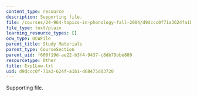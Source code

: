 ```yaml
---
content_type: resource
description: Supporting file.
file: /courses/24-964-topics-in-phonology-fall-2004/d9dccc0f71a3624fa1b1d68475d03720_Exp1Low.txt
file_type: text/plain
learning_resource_types: []
ocw_type: OCWFile
parent_title: Study Materials
parent_type: CourseSection
parent_uid: f600f19d-ae22-b3f4-9437-c8db79bbe880
resourcetype: Other
title: Exp1Low.txt
uid: d9dccc0f-71a3-624f-a1b1-d68475d03720
---
```

Supporting file.
